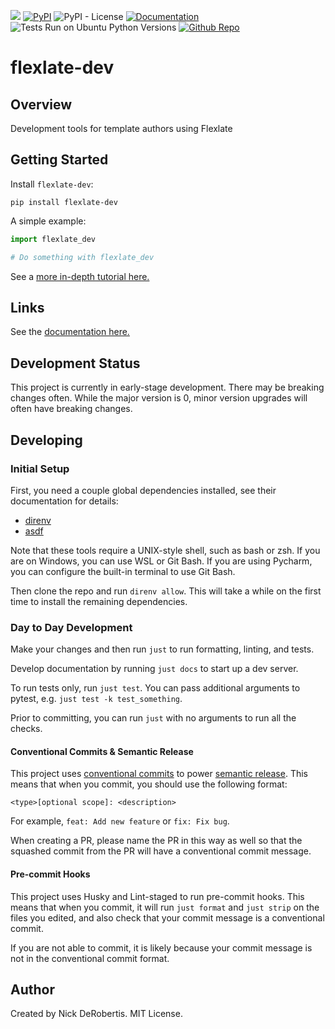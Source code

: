 

[![](https://codecov.io/gh/nickderobertis/flexlate-dev/branch/master/graph/badge.svg)](https://codecov.io/gh/nickderobertis/flexlate-dev)
[![PyPI](https://img.shields.io/pypi/v/flexlate-dev)](https://pypi.org/project/flexlate-dev/)
![PyPI - License](https://img.shields.io/pypi/l/flexlate-dev)
[![Documentation](https://img.shields.io/badge/documentation-pass-green)](https://nickderobertis.github.io/flexlate-dev/)
![Tests Run on Ubuntu Python Versions](https://img.shields.io/badge/Tests%20Ubuntu%2FPython-3.8%20%7C%203.9%20%7C%203.10-blue)
[![Github Repo](https://img.shields.io/badge/repo-github-informational)](https://github.com/nickderobertis/flexlate-dev/)


#  flexlate-dev

## Overview

Development tools for template authors using Flexlate

## Getting Started

Install `flexlate-dev`:

```
pip install flexlate-dev
```

A simple example:

```python
import flexlate_dev

# Do something with flexlate_dev
```

See a
[more in-depth tutorial here.](
https://nickderobertis.github.io/flexlate-dev/tutorial.html
)

## Links

See the
[documentation here.](
https://nickderobertis.github.io/flexlate-dev/
)

## Development Status

This project is currently in early-stage development. There may be
breaking changes often. While the major version is 0, minor version
upgrades will often have breaking changes.

## Developing

### Initial Setup

First, you need a couple global dependencies installed, see their documentation for details:
- [direnv](https://direnv.net/docs/installation.html)
- [asdf](https://asdf-vm.com/guide/getting-started.html)

Note that these tools require a UNIX-style shell, such as bash or zsh. If
you are on Windows, you can use WSL or Git Bash. If you are using Pycharm,
you can configure the built-in terminal to use Git Bash.

Then clone the repo and run `direnv allow`. This will take a while on the first time
to install the remaining dependencies.

### Day to Day Development

Make your changes and then run `just` to run formatting,
linting, and tests.

Develop documentation by running `just docs` to start up a dev server.

To run tests only, run `just test`. You can pass additional arguments to pytest,
e.g. `just test -k test_something`.

Prior to committing, you can run `just` with no arguments to run all the checks.

#### Conventional Commits & Semantic Release

This project uses [conventional commits](https://www.conventionalcommits.org/en/v1.0.0/)
to power [semantic release](https://semantic-release.gitbook.io/semantic-release/). This means
that when you commit, you should use the following format:

```
<type>[optional scope]: <description>
```

For example, `feat: Add new feature` or `fix: Fix bug`.

When creating a PR, please name the PR in this way as well so that the squashed
commit from the PR will have a conventional commit message.

#### Pre-commit Hooks

This project uses Husky and Lint-staged to run pre-commit hooks. This means that
when you commit, it will run `just format` and `just strip` on the files
you edited, and also check that your commit message is a conventional commit.

If you are not able to commit, it is likely because your commit message is not
in the conventional commit format.

## Author

Created by Nick DeRobertis. MIT License.

